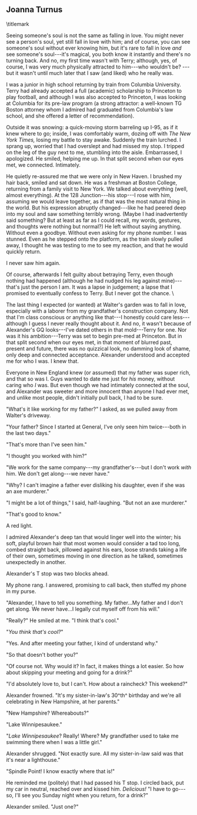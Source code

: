 ## Joanna Turnus
\titlemark

Seeing someone's soul is not the same as falling in love. You might
never see a person's soul, yet still fall in love with him; and of
course, you can see someone's soul without ever knowing him, but it's
rare to fall in love *and* see someone's soul---it's magical, you both
know it instantly and there's no turning back. And no, my first time
wasn't with Terry; although, yes, of course, I was very much physically
attracted to him---who wouldn't be? ---but it wasn't until much later
that I saw (and liked) who he really was.

I was a junior in high school returning by train from Columbia
University. Terry had already accepted a full (academic) scholarship to
Princeton to play football, and although I was also accepted to
Princeton, I was looking at Columbia for its pre-law program (a strong
attractor: a well-known TG Boston attorney whom I admired had graduated
from Columbia's law school, and she offered a letter of recommendation).

Outside it was snowing: a quick-moving storm barreling up I-95, as if it
knew where to go; inside, I was comfortably warm, dozing off with *The
New York Times,* losing my battle to stay awake. Suddenly the train
lurched. I sprang up, worried that I had overslept and had missed my
stop. I tripped on the leg of the guy next to me, stumbling into the
aisle. Embarrassed, I apologized. He smiled, helping me up. In that
split second when our eyes met, we connected. Intimately.

He quietly re-assured me that we were only in New Haven. I brushed my
hair back, smiled and sat down. He was a freshman at Boston College,
returning from a family visit to New York. We talked about everything
(well, almost everything). At the 128 Junction---his stop---I rose with
him, assuming we would leave together, as if that was the most natural
thing in the world. But his expression abruptly changed---like he had
peered deep into my soul and saw something terribly wrong. (Maybe I had
inadvertently said something? But at least as far as I could recall, my
words, gestures, and thoughts were nothing but normal?) He left without
saying anything. Without even a goodbye. Without even asking for my
phone number. I was stunned. Even as he stepped onto the platform, as
the train slowly pulled away, I thought he was testing to me to see my
reaction, and that he would quickly return.

I never saw him again.

Of course, afterwards I felt guilty about betraying Terry, even though
nothing had happened (although he had nudged his leg against
mine)---that's just the person I am. It was a lapse in judgement; a
lapse that I promised to eventually confess to Terry. But I never got
the chance.
\

The last thing I expected (or wanted) at Walter's garden was to fall in
love, especially with a laborer from my grandfather's construction
company. Not that I'm class conscious or anything like that---I honestly
could care less---although I guess I never really thought about it. And
no, it wasn't because of Alexander's GQ looks---I've dated others in
that mold---Terry for one. Nor was it his ambition---Terry was set to
begin pre-med at Princeton. But in that split second when our eyes met,
in that moment of blurred past, present and future, there was no
quizzical look, no damming look of shame, only deep and connected
acceptance. Alexander understood and accepted me for who I was. I knew
that.

Everyone in New England knew (or assumed) that my father was super rich,
and that so was I. Guys wanted to date me just for *his* money, without
caring who *I* was. But even though we had intimately connected at the
soul, and Alexander was sweeter and more innocent than anyone I had ever
met, and unlike most people, didn't initially pull back, I had to be
sure.

"What's it like working for my father?" I asked, as we pulled away from
Walter's driveway.

"Your father? Since I started at General, I've only seen him
twice---both in the last two
days."

"That's more than I've seen him."

"I thought you worked with him?"

"We work for the same company---my grandfather's---but I don't work
*with* him. We don't get along---we never have."

"Why? I can't imagine a father ever disliking his daughter, even if she
was an axe murderer."

"I might be a lot of things," I said, half-laughing. "But not an axe
murderer."

"That's good to know."

A red light.

I admired Alexander's deep tan that would linger well into the winter;
his soft, playful brown hair that most women would consider a tad too
long, combed straight back, pillowed against his ears, loose strands
taking a life of their own, sometimes moving in one direction as he
talked, sometimes unexpectedly in another.

Alexander's T stop was two blocks ahead.

My phone rang. I answered, promising to call back, then stuffed my phone
in my purse.

"Alexander, I have to tell you something. My father...My father and I
don't get along. We never have...I legally cut myself off from his
will."

"Really?" He smiled at me. "I think that's cool."

"*You think* *that's* *cool?*"

"Yes. And after meeting your father, I kind of understand why."

"So that doesn't bother you?"

"Of course not. Why would it? In fact, it makes things a lot easier. So
how about skipping your meeting and going for a drink?"

"I'd absolutely love to, but I can't. How about a raincheck? This
weekend?"

Alexander frowned. "It's my sister-in-law's 30^th^ birthday and we're
all celebrating in New Hampshire, at her parents."

"New Hampshire? Whereabouts?"

"Lake Winnipesaukee."

"*Lake Winnipesaukee*? Really! Where? My grandfather used to take me
swimming there when I was a little girl."

Alexander shrugged. "Not exactly sure. All my sister-in-law said was
that it's near a lighthouse."

"Spindle Point! I know exactly where that is!"

He reminded me (politely) that I had passed his T stop. I circled back,
put my car in neutral, reached over and kissed him. *Delicious!* "I have
to go---so, I'll see you Sunday night when you return, for a drink?"

Alexander smiled. "Just one?"
